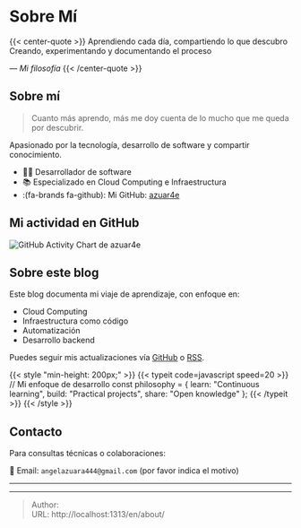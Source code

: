 # Sobre Mí


{{< center-quote >}}
Aprendiendo cada día, compartiendo lo que descubro\
Creando, experimentando y documentando el proceso

_— Mi filosofía_
{{< /center-quote >}}

## Sobre mí

> Cuanto más aprendo, más me doy cuenta de lo mucho que me queda por descubrir.

Apasionado por la tecnología, desarrollo de software y compartir conocimiento.

- 👨‍💻 Desarrollador de software
- 📚 Especializado en Cloud Computing e Infraestructura
- :(fa-brands fa-github): Mi GitHub: [azuar4e](https://github.com/azuar4e)

## Mi actividad en GitHub

![GitHub Activity Chart de azuar4e](https://ghchart.rshah.org/azuar4e)

## Sobre este blog

Este blog documenta mi viaje de aprendizaje, con enfoque en:
- Cloud Computing
- Infraestructura como código
- Automatización
- Desarrollo backend

Puedes seguir mis actualizaciones vía [GitHub](https://github.com/azuar4e) o [RSS](/index.xml).

{{< style "min-height: 200px;" >}}
{{< typeit code=javascript speed=20 >}}
// Mi enfoque de desarrollo
const philosophy = {
  learn: "Continuous learning",
  build: "Practical projects",
  share: "Open knowledge"
};
{{< /typeit >}}
{{< /style >}}

## Contacto

Para consultas técnicas o colaboraciones:

📮 Email: `angelazuara444@gmail.com` (por favor indica el motivo)

---

<!-- markdownlint-disable-file -->

---

> Author: <no value>  
> URL: http://localhost:1313/en/about/  


